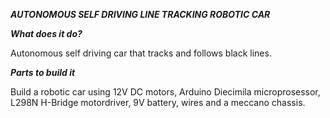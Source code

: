 ***AUTONOMOUS SELF DRIVING LINE TRACKING ROBOTIC CAR***

***What does it do?***

Autonomous self driving car that tracks and follows black lines.

***Parts to build it***

Build a robotic car using 12V DC motors, Arduino Diecimila microprosessor, L298N H-Bridge motordriver, 9V battery, wires and a meccano chassis. 

